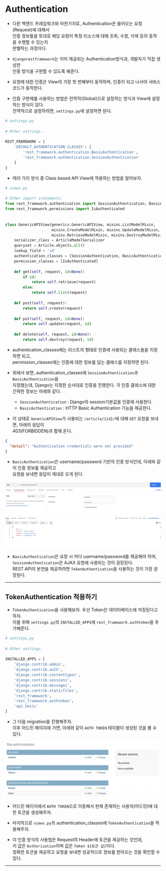 # Authentication

- 다른 백엔드 프레임워크와 마찬가지로, Authentication은 들어오는 요청(Request)에 대해서  
  인증 정보들을 토대로 해당 요청이 특정 리소스에 대해 조회, 수정, 삭제 등의 동작을 수행할 수 있는지  
  판별하는 과정이다.

- `djangorestframework`는 이미 제공되는 Authentication방식과, 개발자가 직접 생성한  
  인증 방식을 구현할 수 있도록 해준다.

- 요청에 대한 인증은 View의 가장 첫 번째부터 동작하며, 인증이 되고 나서야 서비스 코드가 동작한다.

- 인증 구현체를 사용하는 방법은 전역적(Global)으로 설정하는 방식과 View에 설정하는 방식이 있다.  
  전역적으로 설정하려면, `settings.py`에 설정하면 된다.

```py
# settings.py

# Other settings..

REST_FRAMEWORK = [
    'DEFAULT_AUTHENTICATION_CLASSES': [
        'rest_framework.authentication.BasicAuthentication',
        'rest_framework.authentication.SessionAuthentication'
    ]
]
```

- 여러 가지 방식 중 Class based API View에 적용하는 방법을 알아보자.

```py
# views.py

# Other import statements.
from rest_framework.authentication import SessionAuthentication, BasicAuthentication
from rest_framework.permissions import IsAuthenticated


class GenericAPIView(generics.GenericAPIView, mixins.ListModelMixin,
                     mixins.CreateModelMixin, mixins.UpdateModelMixin,
                     mixins.RetrieveModelMixin, mixins.DestroyModelMixin):
    serializer_class = ArticleModelSerializer
    queryset = Article.objects.all()
    lookup_field = 'id'
    authentication_classes = [SessionAuthentication, BasicAuthentication]
    permission_classes = [IsAuthenticated]

    def get(self, request, id=None):
        if id:
            return self.retrieve(request)
        else:
            return self.list(request)

    def post(self, request):
        return self.create(request)

    def put(self, request, id=None):
        return self.update(request, id)

    def delete(self, request, id=None):
        return self.destroy(request, id)
```

- authentication_classes에는 리스트의 형태로 인증에 사용되는 클래스들을 지정하면 되고,  
  permission_classes에는 인증에 대한 정보를 담는 클래스를 지정하면 된다.

* 위에서 보면, authentication_classes에 `SessionAuthentication`과 `BasicAuthentication`을  
  지정했는데, Django는 지정한 순서대로 인증을 진행한다. 각 인증 클래스에 대한 간략한 정보는 아래와 같다.

  - `SessionAuthentication` : Django의 session기본값을 인증에 사용한다.
  - `BasicAuthentication` : HTTP Basic Authentication 기능을 제공한다.

- 이 상태로 `GenericAPIView`가 사용되는 `/article/{id}/`에 대해 `GET` 요청을 보내면, 아래의 응답이  
  403(FORBIDDEN)과 함께 온다.

```json
{
  "detail": "Authentication credentials were not provided"
}
```

- `BasicAuthentication`은 username/password 기반의 인증 방식인데, 아래와 같이 인증 정보를 제공하고  
  요청을 보내면 응답이 제대로 오게 된다.

![picture 1](../images/0140aa6ad99d2bbe1a6e9890bf318acd2fb7d1b82e3cc621aef95d9c9f279862.png)

- `BasicAuthentication`은 요청 시 마다 username/password를 제공해야 하며,  
  `SessionAuthentication`은 AJAX 요청에 사용되는 것이 권장된다.  
  REST API의 본연을 제공하려면 `TokenAuthentication`을 사용하는 것이 가장 권장된다.

<hr/>

<h2>TokenAuthentication 적용하기</h2>

- `TokenAuthentication`을 사용해보자. 우선 Token은 데이터베이스에 저장된다고 하자.  
  이를 위해 `settings.py`의 `INSTALLED_APPS`에 `rest_framework.authtoken`을 추가해준다.

```py
# settings.py

# Other settings.

INSTALLED_APPS = [
    'django.contrib.admin',
    'django.contrib.auth',
    'django.contrib.contenttypes',
    'django.contrib.sessions',
    'django.contrib.messages',
    'django.contrib.staticfiles',
    'rest_framework',
    'rest_framework.authtoken',
    'api_basic'
]
```

- 그 다음 migration을 진행해주자.  
  이후 어드민 페이지에 가면, 아래와 같이 `AUTH TOKEN` 테이블이 생성된 것을 볼 수 있다.

![picture 2](../images/bb0463b57113efe565f76bd5cd788c3bf78c98b7c66be56e35c17ffc43a7c40f.png)

- 어드민 페이지에서 `AUTH TOKEN`으로 이동해서 현재 존재하는 사용자(어드민)에 대한 토큰을 생성해주자.

* 마지막으로 `views.py`의 authentication_classes에 `TokenAuthentication`을 적용해주자.

* 이 인증 방식의 사용법은 Request의 Header에 토큰을 제공하는 것인데,  
  키 값은 `Authorization`이며 값은 `Token ${토큰 값}`이다.  
  정확한 토큰을 제공하고 요청을 보내면 성공적으로 정보를 받아오는 것을 확인할 수 있다.

<hr/>
